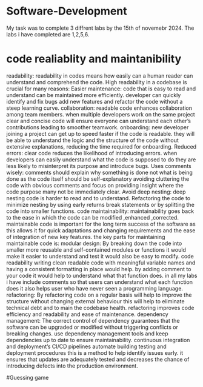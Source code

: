 # Software-Development
My task was to complete 3 diffrent labs by the 15th of novemebr 2024. The labs i have completed are 1,2,5,6.
# code realiablity and maintanibility
readability: readability in codes means how easily can a human reader can understand and comprehend the code. High readability in a codebase is crucial for many reasons:
Easier maintenance: code that is easy to read and understand can be maintained more efficiently. developer can quickly identify and fix bugs add new features and refactor the code without a steep learning curve.
collaboration: readable code enhances collaboration among team members. when multiple developers work on the same project clear and concise code will ensure everyone can understand each other’s contributions leading to smoother teamwork. 
onboarding: new developer joining a project can get up to speed faster if the code is readable. they will be able to understand the logic and the structure of the code without extensive explanations, reducing the time required for onboarding.
Reduced errors: clear code reduces the likelihood of introducing errors. when developers can easily understand what the code is supposed to do they are less likely to misinterpret its purpose and introduce bugs.
Uses comments wisely: comments should explain why something is done not what is being done as the code itself should be self-explanatory avoiding cluttering the code with obvious comments and focus on providing insight where the code purpose many not be immediately clear. 
Avoid deep nesting: deep nesting code is harder to read and to understand. Refactoring the code to minimize nesting by using early returns break statements or by splitting the code into smaller functions. 
code maintainability: maintainability goes back to the ease in which the code can be modified ,enhanced ,corrected. maintainable code is important for the long term success of the software as this allows it for quick adaptations and changing requirements and the ease of integration of new key features. the key parts for maintaining maintainable code is:
modular design: By breaking down the code into smaller more reusable and self-contained modules or functions it would make it easier to understand and test it would also be easy to modify. 
code readability writing clean readable code with meaningful variable names and having a consistent formatting in place would help. by adding comment to your code it would help to understand what that function does. in all my labs i have include comments so that users can understand what each function does it also helps user who have never seen a programming language.  
refactoring: By refactoring code on a regular basis will help to improve the structure without changing external behaviour this will help to eliminate technical debt and to main the codebase health. refactoring improves code efficiency and readability and ease of maintenance. 
dependency management: The correct control of dependency guarantees that the software can be upgraded or modified without triggering conflicts or breaking changes. use dependency management tools and keep dependencies up to date to ensure maintainability.
continuous integration and deployment’s CI/CD pipelines automate building testing and deployment procedures this is a method to help identify issues early. it ensures that updates are adequately tested and decreases the chance of introducing defects into the production environment.

#Guessing game

